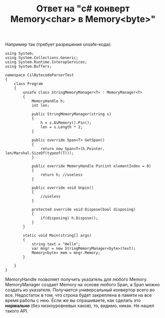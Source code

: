 ﻿---
title: "Ответ на \"c# конверт Memory&lt;char&gt; в Memory&lt;byte&gt;\""
se.owner.user_id: 240512
se.owner.display_name: "MSDN.WhiteKnight"
se.owner.link: "https://ru.stackoverflow.com/users/240512/msdn-whiteknight"
se.answer_id: 987281
se.question_id: 987112
se.post_type: answer
se.score: 0
se.is_accepted: False
---
<p>Например так (требует разрешения unsafe-кода):</p>

<pre><code>using System;
using System.Collections.Generic;
using System.Runtime.InteropServices;
using System.Buffers;

namespace CilBytecodeParserTest
{
    class Program
    {
        unsafe class StringMemoryManager&lt;T&gt; : MemoryManager&lt;T&gt;
        {
            MemoryHandle h;            
            int len;

            public StringMemoryManager(string s)
            {                
                h = s.AsMemory().Pin();               
                len = s.Length * 2;
            }

            public override Span&lt;T&gt; GetSpan()
            {                
                return new Span&lt;T&gt;(h.Pointer, len/Marshal.SizeOf(typeof(T)));
            }

            public override MemoryHandle Pin(int elementIndex = 0)
            {
                return h; //useless
            }

            public override void Unpin()
            {
                //useless
            }

            protected override void Dispose(bool disposing)
            {
                if(disposing) h.Dispose();
            }
        }

        static void Main(string[] args)
        {
            string text = "Hello";  
            var mngr = new StringMemoryManager&lt;byte&gt;(text);
            Memory&lt;byte&gt; mem = mngr.Memory;
        }

    }
}
</code></pre>

<p>MemoryHandle позволяет получить указатель для любого Memory. MemoryManager создает Memory на основе любого Span, а Span можно создать из указателя. Получается универсальный конвертор всего во все. Недостаток в том, что строка будет закреплена в памяти на все время работы с нею. Если же вы спрашиваете, как сделать это <strong>нормально</strong> (без низкоуровневых хаков), то, видимо, никак. Не нашел такого API.</p>
